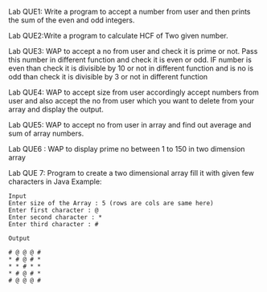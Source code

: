 Lab QUE1: Write a program to accept a number from user and then 
prints the sum of the even and odd integers.

Lab QUE2:Write a program to calculate HCF of Two given number.

Lab QUE3: WAP to accept a no from user and check it is prime or not. 
Pass this number in different function and check it is even or odd. 
IF number is even than check it is divisible by 10 or not in different 
function and is no is odd than check it is divisible by 3 or not in different
function

Lab QUE4: WAP to accept size from user accordingly accept numbers from user and 
also accept the no from user which you want to delete from your array and display 
the output.

Lab QUE5: WAP to accept no from user in array and find out average and sum of 
array numbers.

Lab QUE6 : WAP to display prime no between 1 to 150 in two dimension array

Lab QUE 7: Program to create a two dimensional array fill it with given few characters in Java
Example:

    Input
    Enter size of the Array : 5 (rows are cols are same here)
    Enter first character : @
    Enter second character : *
    Enter third character : #

    Output

    # @ @ @ # 
    * # @ # * 
    * * # * * 
    * # @ # * 
    # @ @ @ #
